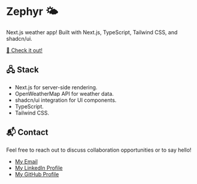 # Zephyr 🌤️

Next.js weather app! Built with Next.js, TypeScript, Tailwind CSS, and shadcn/ui.

[🚀 Check it out!](https://zephyr-weather.vercel.app)

## 🖧 Stack

- Next.js for server-side rendering.
- OpenWeatherMap API for weather data.
- shadcn/ui integration for UI components.
- TypeScript.
- Tailwind CSS.

## 📬 Contact

Feel free to reach out to discuss collaboration opportunities or to say hello!

- [My Email](mailto:matheus.felipe.19rt@gmail.com)
- [My LinkedIn Profile](https://www.linkedin.com/in/matheus-mortari-19rt)
- [My GitHub Profile](https://github.com/matimortari)
